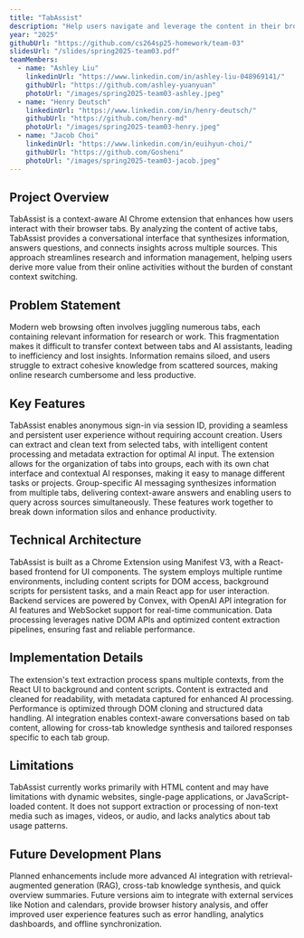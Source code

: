 ```yaml
---
title: "TabAssist"
description: "Help users navigate and leverage the content in their browser tabs through AI-powered analysis, enabling them to derive more value from online research and information without constant context switching."
year: "2025"
githubUrl: "https://github.com/cs264sp25-homework/team-03"
slidesUrl: "/slides/spring2025-team03.pdf"
teamMembers:
  - name: "Ashley Liu"
    linkedinUrl: "https://www.linkedin.com/in/ashley-liu-048969141/"
    githubUrl: "https://github.com/ashley-yuanyuan"
    photoUrl: "/images/spring2025-team03-ashley.jpeg"
  - name: "Henry Deutsch"
    linkedinUrl: "https://www.linkedin.com/in/henry-deutsch/"
    githubUrl: "https://github.com/henry-md"
    photoUrl: "/images/spring2025-team03-henry.jpeg"
  - name: "Jacob Choi"
    linkedinUrl: "https://www.linkedin.com/in/euihyun-choi/"
    githubUrl: "https://github.com/Gosheni"
    photoUrl: "/images/spring2025-team03-jacob.jpeg"
---
```


## Project Overview

TabAssist is a context-aware AI Chrome extension that enhances how users interact with their browser tabs. By analyzing the content of active tabs, TabAssist provides a conversational interface that synthesizes information, answers questions, and connects insights across multiple sources. This approach streamlines research and information management, helping users derive more value from their online activities without the burden of constant context switching.

## Problem Statement

Modern web browsing often involves juggling numerous tabs, each containing relevant information for research or work. This fragmentation makes it difficult to transfer context between tabs and AI assistants, leading to inefficiency and lost insights. Information remains siloed, and users struggle to extract cohesive knowledge from scattered sources, making online research cumbersome and less productive.

## Key Features

TabAssist enables anonymous sign-in via session ID, providing a seamless and persistent user experience without requiring account creation. Users can extract and clean text from selected tabs, with intelligent content processing and metadata extraction for optimal AI input. The extension allows for the organization of tabs into groups, each with its own chat interface and contextual AI responses, making it easy to manage different tasks or projects. Group-specific AI messaging synthesizes information from multiple tabs, delivering context-aware answers and enabling users to query across sources simultaneously. These features work together to break down information silos and enhance productivity.

## Technical Architecture

TabAssist is built as a Chrome Extension using Manifest V3, with a React-based frontend for UI components. The system employs multiple runtime environments, including content scripts for DOM access, background scripts for persistent tasks, and a main React app for user interaction. Backend services are powered by Convex, with OpenAI API integration for AI features and WebSocket support for real-time communication. Data processing leverages native DOM APIs and optimized content extraction pipelines, ensuring fast and reliable performance.

## Implementation Details

The extension's text extraction process spans multiple contexts, from the React UI to background and content scripts. Content is extracted and cleaned for readability, with metadata captured for enhanced AI processing. Performance is optimized through DOM cloning and structured data handling. AI integration enables context-aware conversations based on tab content, allowing for cross-tab knowledge synthesis and tailored responses specific to each tab group.

## Limitations

TabAssist currently works primarily with HTML content and may have limitations with dynamic websites, single-page applications, or JavaScript-loaded content. It does not support extraction or processing of non-text media such as images, videos, or audio, and lacks analytics about tab usage patterns.

## Future Development Plans

Planned enhancements include more advanced AI integration with retrieval-augmented generation (RAG), cross-tab knowledge synthesis, and quick overview summaries. Future versions aim to integrate with external services like Notion and calendars, provide browser history analysis, and offer improved user experience features such as error handling, analytics dashboards, and offline synchronization.

